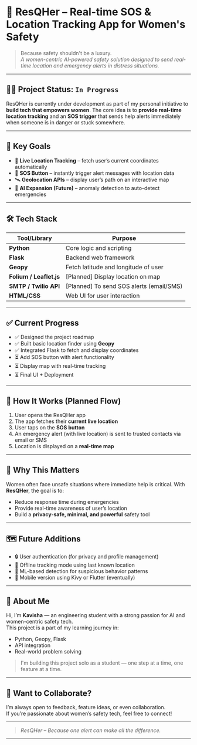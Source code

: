 # 🚨 ResQHer – Real-time SOS & Location Tracking App for Women's Safety

> Because safety shouldn't be a luxury.  
> *A women-centric AI-powered safety solution designed to send real-time location and emergency alerts in distress situations.*

---

## 👩‍💻 Project Status: `In Progress`

ResQHer is currently under development as part of my personal initiative to **build tech that empowers women**. The core idea is to **provide real-time location tracking** and an **SOS trigger** that sends help alerts immediately when someone is in danger or stuck somewhere.

---

## 🌟 Key Goals

- 📍 **Live Location Tracking** – fetch user’s current coordinates automatically
- 🚨 **SOS Button** – instantly trigger alert messages with location data
- 🛰️ **Geolocation APIs** – display user’s path on an interactive map
- 🧠 **AI Expansion (Future)** – anomaly detection to auto-detect emergencies


---

## 🛠️ Tech Stack

| Tool/Library      | Purpose                                  |
|-------------------|-------------------------------------------|
| **Python**        | Core logic and scripting                  |
| **Flask**         | Backend web framework                     |
| **Geopy**         | Fetch latitude and longitude of user      |
| **Folium / Leaflet.js** | [Planned] Display location on map         |
| **SMTP / Twilio API** | [Planned] To send SOS alerts (email/SMS)    |
| **HTML/CSS**      | Web UI for user interaction               |

---

## ✅ Current Progress

- ✅ Designed the project roadmap  
- ✅ Built basic location finder using **Geopy**  
- ✅ Integrated Flask to fetch and display coordinates  
- ⏳ Add SOS button with alert functionality  
- ⏳ Display map with real-time tracking  
- ⏳ Final UI + Deployment  

---

## 📍 How It Works (Planned Flow)

1. User opens the ResQHer app  
2. The app fetches their **current live location**  
3. User taps on the **SOS button**  
4. An emergency alert (with live location) is sent to trusted contacts via email or SMS  
5. Location is displayed on a **real-time map**

---

## 🧠 Why This Matters

Women often face unsafe situations where immediate help is critical. With **ResQHer**, the goal is to:

- Reduce response time during emergencies  
- Provide real-time awareness of user’s location  
- Build a **privacy-safe, minimal, and powerful** safety tool

---

## 🗺️ Future Additions

- 🔒 User authentication (for privacy and profile management)  
- 📡 Offline tracking mode using last known location  
- 🧠 ML-based detection for suspicious behavior patterns  
- 📱 Mobile version using Kivy or Flutter (eventually)

---

## 💬 About Me

Hi, I’m **Kavisha** — an engineering student with a strong passion for AI and women-centric safety tech.  
This project is a part of my learning journey in:

- Python, Geopy, Flask  
- API integration  
- Real-world problem solving  

> I'm building this project solo as a student — one step at a time, one feature at a time.

---


## 🙌 Want to Collaborate?

I’m always open to feedback, feature ideas, or even collaboration.  
If you’re passionate about women’s safety tech, feel free to connect!

---

> *ResQHer – Because one alert can make all the difference.*

---


